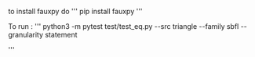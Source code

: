 to install fauxpy do
'''
pip install fauxpy
'''

To run :
'''
python3 -m pytest test/test_eq.py --src triangle --family sbfl --granularity statement

'''

